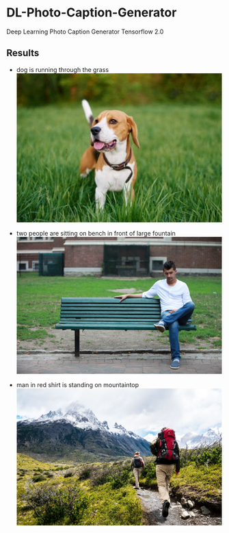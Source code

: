 # DL-Photo-Caption-Generator
Deep Learning Photo Caption Generator Tensorflow 2.0

## Results
* dog is running through the grass
![Test Image 1](example1.jpg)

* two people are sitting on bench in front of large fountain 
![Test Image 2](example2.jpg)

* man in red shirt is standing on mountaintop
![Test Image 3](example3.jpg)
